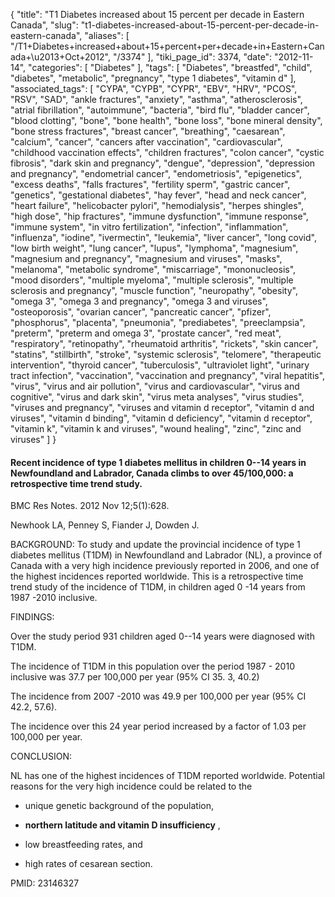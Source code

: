 {
    "title": "T1 Diabetes increased about 15 percent per decade in Eastern Canada",
    "slug": "t1-diabetes-increased-about-15-percent-per-decade-in-eastern-canada",
    "aliases": [
        "/T1+Diabetes+increased+about+15+percent+per+decade+in+Eastern+Canada+\u2013+Oct+2012",
        "/3374"
    ],
    "tiki_page_id": 3374,
    "date": "2012-11-14",
    "categories": [
        "Diabetes"
    ],
    "tags": [
        "Diabetes",
        "breastfed",
        "child",
        "diabetes",
        "metabolic",
        "pregnancy",
        "type 1 diabetes",
        "vitamin d"
    ],
    "associated_tags": [
        "CYPA",
        "CYPB",
        "CYPR",
        "EBV",
        "HRV",
        "PCOS",
        "RSV",
        "SAD",
        "ankle fractures",
        "anxiety",
        "asthma",
        "atherosclerosis",
        "atrial fibrillation",
        "autoimmune",
        "bacteria",
        "bird flu",
        "bladder cancer",
        "blood clotting",
        "bone",
        "bone health",
        "bone loss",
        "bone mineral density",
        "bone stress fractures",
        "breast cancer",
        "breathing",
        "caesarean",
        "calcium",
        "cancer",
        "cancers after vaccination",
        "cardiovascular",
        "childhood vaccination effects",
        "children fractures",
        "colon cancer",
        "cystic fibrosis",
        "dark skin and pregnancy",
        "dengue",
        "depression",
        "depression and pregnancy",
        "endometrial cancer",
        "endometriosis",
        "epigenetics",
        "excess deaths",
        "falls fractures",
        "fertility sperm",
        "gastric cancer",
        "genetics",
        "gestational diabetes",
        "hay fever",
        "head and neck cancer",
        "heart failure",
        "helicobacter pylori",
        "hemodialysis",
        "herpes shingles",
        "high dose",
        "hip fractures",
        "immune dysfunction",
        "immune response",
        "immune system",
        "in vitro fertilization",
        "infection",
        "inflammation",
        "influenza",
        "iodine",
        "ivermectin",
        "leukemia",
        "liver cancer",
        "long covid",
        "low birth weight",
        "lung cancer",
        "lupus",
        "lymphoma",
        "magnesium",
        "magnesium and pregnancy",
        "magnesium and viruses",
        "masks",
        "melanoma",
        "metabolic syndrome",
        "miscarriage",
        "mononucleosis",
        "mood disorders",
        "multiple myeloma",
        "multiple sclerosis",
        "multiple sclerosis and pregnancy",
        "muscle function",
        "neuropathy",
        "obesity",
        "omega 3",
        "omega 3 and pregnancy",
        "omega 3 and viruses",
        "osteoporosis",
        "ovarian cancer",
        "pancreatic cancer",
        "pfizer",
        "phosphorus",
        "placenta",
        "pneumonia",
        "prediabetes",
        "preeclampsia",
        "preterm",
        "preterm and omega 3",
        "prostate cancer",
        "red meat",
        "respiratory",
        "retinopathy",
        "rheumatoid arthritis",
        "rickets",
        "skin cancer",
        "statins",
        "stillbirth",
        "stroke",
        "systemic sclerosis",
        "telomere",
        "therapeutic intervention",
        "thyroid cancer",
        "tuberculosis",
        "ultraviolet light",
        "urinary tract infection",
        "vaccination",
        "vaccination and pregnancy",
        "viral hepatitis",
        "virus",
        "virus and air pollution",
        "virus and cardiovascular",
        "virus and cognitive",
        "virus and dark skin",
        "virus meta analyses",
        "virus studies",
        "viruses and pregnancy",
        "viruses and vitamin d receptor",
        "vitamin d and viruses",
        "vitamin d binding",
        "vitamin d deficiency",
        "vitamin d receptor",
        "vitamin k",
        "vitamin k and viruses",
        "wound healing",
        "zinc",
        "zinc and viruses"
    ]
}


#### Recent incidence of type 1 diabetes mellitus in children 0--14 years in Newfoundland and Labrador, Canada climbs to over 45/100,000:  a retrospective time trend study.

BMC Res Notes. 2012 Nov 12;5(1):628. 

Newhook LA, Penney S, Fiander J, Dowden J.

BACKGROUND: To study and update the provincial incidence of type 1 diabetes mellitus (T1DM) in Newfoundland and Labrador (NL), a province of Canada with a very high incidence previously reported in 2006, and one of the highest incidences reported worldwide. This is a retrospective time trend study of the incidence of T1DM, in children aged 0 -14 years from 1987 -2010 inclusive.

FINDINGS:

Over the study period 931 children aged 0--14 years were diagnosed with T1DM. 

The incidence of T1DM in this population over the period 1987 - 2010 inclusive was 37.7 per 100,000 per year (95% CI 35. 3, 40.2)

The incidence from 2007 -2010 was 49.9 per 100,000 per year (95% CI 42.2, 57.6). 

The incidence over this 24 year period increased by a factor of 1.03 per 100,000 per year.

CONCLUSION:

NL has one of the highest incidences of T1DM reported worldwide. Potential reasons for the very high incidence could be related to the 

* unique genetic background of the population, 

*  **northern latitude and vitamin D insufficiency** , 

* low breastfeeding rates, and 

* high rates of cesarean section.

PMID: 23146327